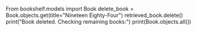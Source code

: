 From bookshelf.models import Book
delete_book = Book.objects.get(title="Nineteen Eighty-Four")
retrieved_book.delete()
print("Book deleted. Checking remaining books:")
print(Book.objects.all())

